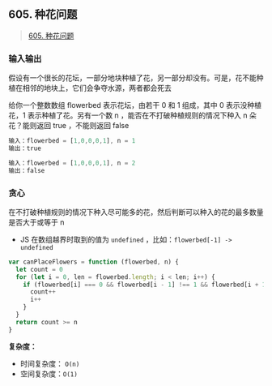 ## 605. 种花问题

> [605. 种花问题](https://leetcode-cn.com/problems/can-place-flowers/)

### 输入输出

假设有一个很长的花坛，一部分地块种植了花，另一部分却没有。可是，花不能种植在相邻的地块上，它们会争夺水源，两者都会死去

给你一个整数数组  flowerbed 表示花坛，由若干 0 和 1 组成，其中 0 表示没种植花，1 表示种植了花。另有一个数 n ，能否在不打破种植规则的情况下种入 n 朵花？能则返回 true ，不能则返回 false

```js
输入：flowerbed = [1,0,0,0,1], n = 1
输出：true
```

```js
输入：flowerbed = [1,0,0,0,1], n = 2
输出：false
```

### 贪心

在不打破种植规则的情况下种入尽可能多的花，然后判断可以种入的花的最多数量是否大于或等于 n

- JS 在数组越界时取到的值为 `undefined` ，比如：`flowerbed[-1] -> undefined`

```js
var canPlaceFlowers = function (flowerbed, n) {
  let count = 0
  for (let i = 0, len = flowerbed.length; i < len; i++) {
    if (flowerbed[i] === 0 && flowerbed[i - 1] !== 1 && flowerbed[i + 1] !== 1) {
      count++
      i++
    }
  }
  return count >= n
}
```

**复杂度：**

- 时间复杂度： `O(n)`
- 空间复杂度：`O(1)`

